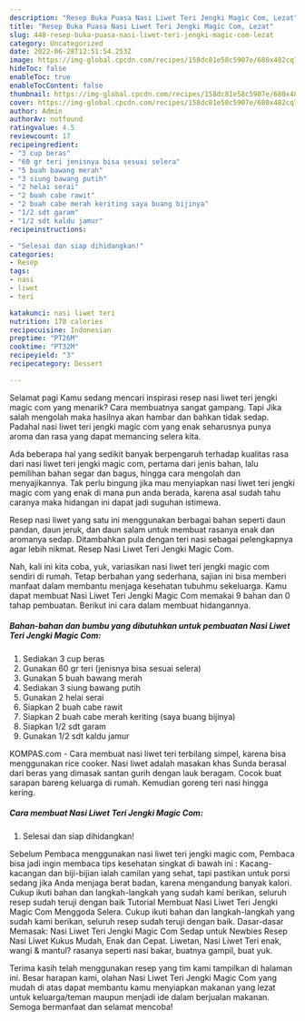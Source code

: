 ```yaml
---
description: "Resep Buka Puasa Nasi Liwet Teri Jengki Magic Com, Lezat"
title: "Resep Buka Puasa Nasi Liwet Teri Jengki Magic Com, Lezat"
slug: 448-resep-buka-puasa-nasi-liwet-teri-jengki-magic-com-lezat
category: Uncategorized
date: 2022-06-28T12:51:54.253Z
image: https://img-global.cpcdn.com/recipes/158dc81e58c5907e/680x482cq70/nasi-liwet-teri-jengki-magic-com-foto-resep-utama.jpg
hideToc: false
enableToc: true
enableTocContent: false
thumbnail: https://img-global.cpcdn.com/recipes/158dc81e58c5907e/680x482cq70/nasi-liwet-teri-jengki-magic-com-foto-resep-utama.jpg
cover: https://img-global.cpcdn.com/recipes/158dc81e58c5907e/680x482cq70/nasi-liwet-teri-jengki-magic-com-foto-resep-utama.jpg
author: Admin
authorAv: notfound
ratingvalue: 4.5
reviewcount: 17
recipeingredient:
- "3 cup beras"
- "60 gr teri jenisnya bisa sesuai selera"
- "5 buah bawang merah"
- "3 siung bawang putih"
- "2 helai serai"
- "2 buah cabe rawit"
- "2 buah cabe merah keriting saya buang bijinya"
- "1/2 sdt garam"
- "1/2 sdt kaldu jamur"
recipeinstructions:

- "Selesai dan siap dihidangkan!"
categories:
- Resep
tags:
- nasi
- liwet
- teri

katakunci: nasi liwet teri 
nutrition: 178 calories
recipecuisine: Indonesian
preptime: "PT26M"
cooktime: "PT32M"
recipeyield: "3"
recipecategory: Dessert

---
```



Selamat pagi Kamu sedang mencari inspirasi resep nasi liwet teri jengki magic com yang menarik? Cara membuatnya sangat gampang. Tapi Jika salah mengolah maka hasilnya akan hambar dan bahkan tidak sedap. Padahal nasi liwet teri jengki magic com yang enak seharusnya punya aroma dan rasa yang dapat memancing selera kita.


Ada beberapa hal yang sedikit banyak berpengaruh terhadap kualitas rasa dari nasi liwet teri jengki magic com, pertama dari jenis bahan, lalu pemilihan bahan segar dan bagus, hingga cara mengolah dan menyajikannya. Tak perlu bingung jika mau menyiapkan nasi liwet teri jengki magic com yang enak di mana pun anda berada, karena asal sudah tahu caranya maka hidangan ini dapat jadi suguhan istimewa.

Resep nasi liwet yang satu ini menggunakan berbagai bahan seperti daun pandan, daun jeruk, dan daun salam untuk membuat rasanya enak dan aromanya sedap. Ditambahkan pula dengan teri nasi sebagai pelengkapnya agar lebih nikmat. Resep Nasi Liwet Teri Jengki Magic Com.


Nah, kali ini kita coba, yuk, variasikan nasi liwet teri jengki magic com sendiri di rumah. Tetap berbahan yang sederhana, sajian ini bisa memberi manfaat dalam membantu menjaga kesehatan tubuhmu sekeluarga. Kamu dapat membuat Nasi Liwet Teri Jengki Magic Com memakai 9 bahan dan 0 tahap pembuatan. Berikut ini cara dalam membuat hidangannya.

<!--inarticleads1-->

##### Bahan-bahan dan bumbu yang dibutuhkan untuk pembuatan Nasi Liwet Teri Jengki Magic Com:

1. Sediakan 3 cup beras
1. Gunakan 60 gr teri (jenisnya bisa sesuai selera)
1. Gunakan 5 buah bawang merah
1. Sediakan 3 siung bawang putih
1. Gunakan 2 helai serai
1. Siapkan 2 buah cabe rawit
1. Siapkan 2 buah cabe merah keriting (saya buang bijinya)
1. Siapkan 1/2 sdt garam
1. Gunakan 1/2 sdt kaldu jamur


KOMPAS.com - Cara membuat nasi liwet teri terbilang simpel, karena bisa menggunakan rice cooker. Nasi liwet adalah masakan khas Sunda berasal dari beras yang dimasak santan gurih dengan lauk beragam. Cocok buat sarapan bareng keluarga di rumah. Kemudian goreng teri nasi hingga kering. 

<!--inarticleads2-->

##### Cara membuat Nasi Liwet Teri Jengki Magic Com:


1. Selesai dan siap dihidangkan!

Sebelum Pembaca menggunakan nasi liwet teri jengki magic com, Pembaca bisa jadi ingin membaca tips kesehatan singkat di bawah ini : Kacang-kacangan dan biji-bijian ialah camilan yang sehat, tapi pastikan untuk porsi sedang jika Anda menjaga berat badan, karena mengandung banyak kalori. Cukup ikuti bahan dan langkah-langkah yang sudah kami berikan, seluruh resep sudah teruji dengan baik Tutorial Membuat Nasi Liwet Teri Jengki Magic Com Menggoda Selera. Cukup ikuti bahan dan langkah-langkah yang sudah kami berikan, seluruh resep sudah teruji dengan baik. Dasar-dasar Memasak: Nasi Liwet Teri Jengki Magic Com Sedap untuk Newbies Resep Nasi Liwet Kukus Mudah, Enak dan Cepat. Liwetan, Nasi Liwet Teri enak, wangi &amp; mantul? rasanya seperti nasi bakar, buatnya gampil, buat yuk. 

Terima kasih telah menggunakan resep yang tim kami tampilkan di halaman ini. Besar harapan kami, olahan Nasi Liwet Teri Jengki Magic Com yang mudah di atas dapat membantu kamu menyiapkan makanan yang lezat untuk keluarga/teman maupun menjadi ide dalam berjualan makanan. Semoga bermanfaat dan selamat mencoba!
